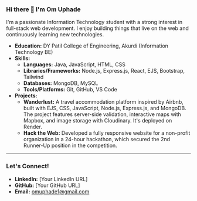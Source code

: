 ### Hi there 👋 I'm Om Uphade

I'm a passionate Information Technology student with a strong interest in full-stack web development. I enjoy building things that live on the web and continuously learning new technologies.

- **Education:** DY Patil College of Engineering, Akurdi (Information Technology BE)
- **Skills:**
    - **Languages:** Java, JavaScript, HTML, CSS
    - **Libraries/Frameworks:** Node.js, Express.js, React, EJS, Bootstrap, Tailwind
    - **Databases:** MongoDB, MySQL
    - **Tools/Platforms:** Git, GitHub, VS Code
- **Projects:**
    - **Wanderlust:** A travel accommodation platform inspired by Airbnb, built with EJS, CSS, JavaScript, Node.js, Express.js, and MongoDB. The project features server-side validation, interactive maps with Mapbox, and image storage with Cloudinary. It's deployed on Render.
    - **Hack the Web:** Developed a fully responsive website for a non-profit organization in a 24-hour hackathon, which secured the 2nd Runner-Up position in the competition.

---
### Let's Connect!
- **LinkedIn:** [Your LinkedIn URL]
- **GitHub:** [Your GitHub URL]
- **Email:** omuphade1@gmail.com
